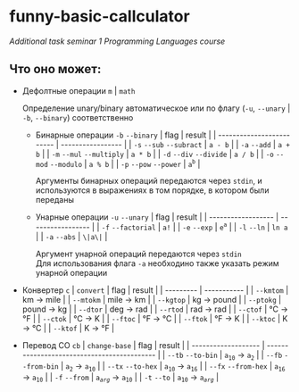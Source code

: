# funny-basic-callculator
*Additional task seminar 1 Programming Languages course*

## Что оно может:

- Дефолтные операции `m` | `math`

    Определение unary/binary автоматическое или по флагу (`-u`, `--unary` | `-b`, `--binary`) соответственно
    - Бинарные операции `-b` `--binary`
        | flag                      | result            |
        | ------------------------- | ----------------- |
        | `-s` `--sub` `--subract`  | `a - b`           |
        | `-a` `--add`              | `a +  b`          |
        | `-m` `--mul` `--multiply` | `a * b`           |
        | `-d` `--div` `--divide`   | `a / b`           |
        | `-o` `--mod` `--modulo`   | `a % b`           |
        | `-p` `--pow` `--power`    | `a`<sup>`b`</sup> |

        Аргументы бинарных операций передаются через `stdin`, и используются в выражениях в том порядке, в котором были переданы

    - Унарные операции `-u` `--unary`
        | flag               | result            |
        | ------------------ | ----------------- |
        | `-f` `--factorial` | `a!`              |
        | `-e` `--exp`       | `e`<sup>`a`</sup> |
        | `-l` `--ln`        | `ln a`            |
        | `-a` `--abs`       | `\|a\|`           |

        Аргумент унарной операций передаются через `stdin` \
		Для использования флага `-a` необходино также указать режим унарной операции

- Конвертер `c` | `convert`
    | flag      | result      |
    | --------- | ----------- |
    | `--kmtom` | km -> mile  |
    | `--mtokm` | mile -> km  |
    | `--kgtop` | kg -> pound |
    | `--ptokg` | pound -> kg |
    | `--dtor`  | deg -> rad  |
    | `--rtod`  | rad -> rad  |
    | `--ctof`  | °C -> °F    |
    | `--ctok`  | °C -> K     |
    | `--ftoc`  | °F -> °C    |
    | `--ftok`  | °F -> K     |
    | `--ktoc`  | K -> °C     |
    | `--ktof`  | K -> °F     |

- Перевод СО `cb` | `change-base`
    | flag                | result                                      |
    | ------------------- | ------------------------------------------- |
    | `--tb` `--to-bin`   | `a`<sub>`10`</sub> -> `a`<sub>`2`</sub>     |
    | `--fb` `--from-bin` | `a`<sub>`2`</sub> -> `a`<sub>`10`</sub>     |
    | `--tx` `--to-hex`   | `a`<sub>`10`</sub> -> `a`<sub>`16`</sub>    |
    | `--fx` `--from-hex` | `a`<sub>`16`</sub> -> `a`<sub>`10`</sub>    |
    | `-f` `--from`       | `a`<sub>*`arg`*</sub> -> `a`<sub>`10`</sub> |
    | `-t` `--to`         | `a`<sub>`10`</sub> -> `a`<sub>*`arg`*</sub> |
